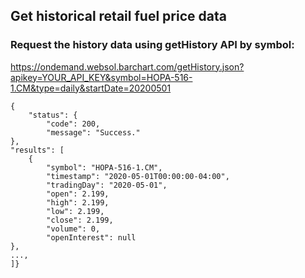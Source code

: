 ## Get historical retail fuel price data

### Request the history data using getHistory API by symbol:

https://ondemand.websol.barchart.com/getHistory.json?apikey=YOUR_API_KEY&symbol=HOPA-516-1.CM&type=daily&startDate=20200501
```
{
    "status": {
        "code": 200,
        "message": "Success."
},
"results": [
    {
        "symbol": "HOPA-516-1.CM",
        "timestamp": "2020-05-01T00:00:00-04:00",
        "tradingDay": "2020-05-01",
        "open": 2.199,
        "high": 2.199,
        "low": 2.199,
        "close": 2.199,
        "volume": 0,
        "openInterest": null
},
...,
]}
```


